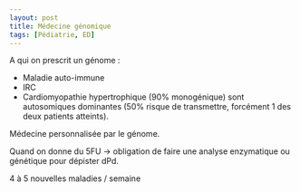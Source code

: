 ```yaml
---
layout: post
title: Médecine génomique
tags: [Pédiatrie, ED]
---
```


A qui on prescrit un génome :
- Maladie auto-immune
- IRC
- Cardiomyopathie hypertrophique (90% monogénique) sont autosomiques dominantes (50% risque de transmettre, forcément 1 des deux patients atteints).

Médecine personnalisée par le génome.

Quand on donne du 5FU -> obligation de faire une analyse enzymatique ou génétique pour dépister dPd.

4 à 5 nouvelles maladies / semaine
